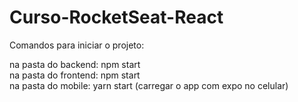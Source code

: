 # Curso-RocketSeat-React

Comandos para iniciar o projeto:

na pasta do backend: npm start  
na pasta do frontend: npm start  
na pasta do mobile: yarn start (carregar o app com expo no celular)
